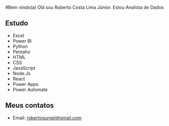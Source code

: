 #Bem vindo(a)
Olá sou Roberto Costa Lima Júnior. Estou Analista de Dados

## Estudo
- Excel
- Power BI
- Python
- Pentaho
- HTML
- CSS
- JavaScript
- Node.Js
- React
- Power Apps
- Power Automate

## Meus contatos
- Email: robertogurgel@gmail.com
